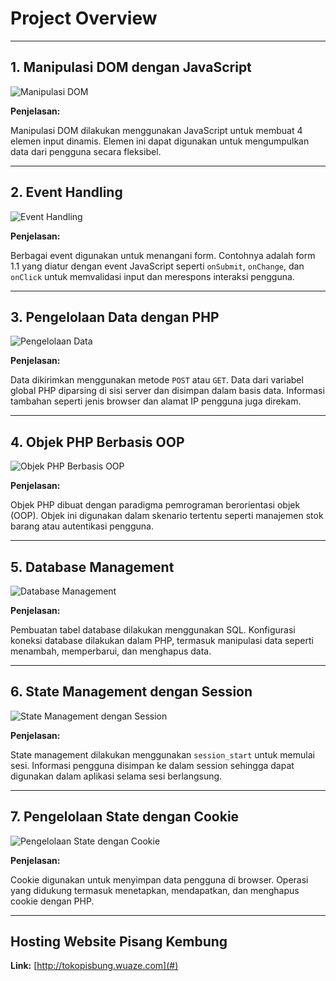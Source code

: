# Project Overview

---

## 1. Manipulasi DOM dengan JavaScript

![Manipulasi DOM](assets/manipulasidom.png)

**Penjelasan:**

Manipulasi DOM dilakukan menggunakan JavaScript untuk membuat 4 elemen input dinamis. Elemen ini dapat digunakan untuk mengumpulkan data dari pengguna secara fleksibel.

---

## 2. Event Handling

![Event Handling](assets/eventhandling.png)

**Penjelasan:**

Berbagai event digunakan untuk menangani form. Contohnya adalah form 1.1 yang diatur dengan event JavaScript seperti `onSubmit`, `onChange`, dan `onClick` untuk memvalidasi input dan merespons interaksi pengguna.

---

## 3. Pengelolaan Data dengan PHP

![Pengelolaan Data](assets/pengelolaandatadenganphp.png)

**Penjelasan:**

Data dikirimkan menggunakan metode `POST` atau `GET`. Data dari variabel global PHP diparsing di sisi server dan disimpan dalam basis data. Informasi tambahan seperti jenis browser dan alamat IP pengguna juga direkam.

---

## 4. Objek PHP Berbasis OOP

![Objek PHP Berbasis OOP](assets/ObjekPHPberbasisoop.png)

**Penjelasan:**

Objek PHP dibuat dengan paradigma pemrograman berorientasi objek (OOP). Objek ini digunakan dalam skenario tertentu seperti manajemen stok barang atau autentikasi pengguna.

---

## 5. Database Management

![Database Management](assets/Database.png)

**Penjelasan:**

Pembuatan tabel database dilakukan menggunakan SQL. Konfigurasi koneksi database dilakukan dalam PHP, termasuk manipulasi data seperti menambah, memperbarui, dan menghapus data.

---

## 6. State Management dengan Session

![State Management dengan Session](assets/sessionstart.png)

**Penjelasan:**

State management dilakukan menggunakan `session_start` untuk memulai sesi. Informasi pengguna disimpan ke dalam session sehingga dapat digunakan dalam aplikasi selama sesi berlangsung.

---

## 7. Pengelolaan State dengan Cookie

![Pengelolaan State dengan Cookie](assets/pengelolaanstatecookie.png)

**Penjelasan:**

Cookie digunakan untuk menyimpan data pengguna di browser. Operasi yang didukung termasuk menetapkan, mendapatkan, dan menghapus cookie dengan PHP.

---

## Hosting Website Pisang Kembung

**Link:** [http://tokopisbung.wuaze.com](#)
